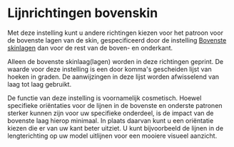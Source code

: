 Lijnrichtingen bovenskin
====
Met deze instelling kunt u andere richtingen kiezen voor het patroon voor de bovenste lagen van de skin, gespecificeerd door de instelling [Bovenste skinlagen](../top_bottom/roofing_layer_count.md) dan voor de rest van de boven- en onderkant.

Alleen de bovenste skinlaag(lagen) worden in deze richtingen geprint. De waarde voor deze instelling is een door komma's gescheiden lijst van hoeken in graden. De aanwijzingen in deze lijst worden afwisselend van laag tot laag gebruikt.

De functie van deze instelling is voornamelijk cosmetisch. Hoewel specifieke oriëntaties voor de lijnen in de bovenste en onderste patronen sterker kunnen zijn voor uw specifieke onderdeel, is de impact van de bovenste laag hierop minimaal. In plaats daarvan kunt u een oriëntatie kiezen die er van uw kant beter uitziet. U kunt bijvoorbeeld de lijnen in de lengterichting op uw model uitlijnen voor een mooiere visueel aanzicht.